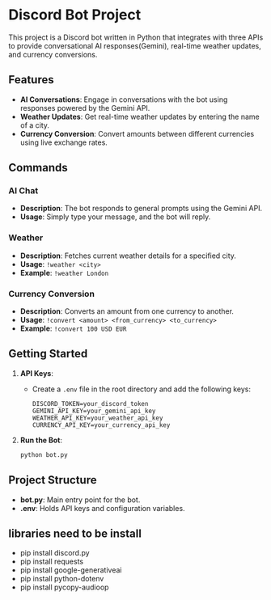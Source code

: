 # Discord Bot Project

This project is a Discord bot written in Python that integrates with three APIs to provide conversational AI responses(Gemini), real-time weather updates, and currency conversions.

## Features

- **AI Conversations**: Engage in conversations with the bot using responses powered by the Gemini API.
- **Weather Updates**: Get real-time weather updates by entering the name of a city.
- **Currency Conversion**: Convert amounts between different currencies using live exchange rates.

## Commands

### AI Chat
- **Description**: The bot responds to general prompts using the Gemini API.
- **Usage**: Simply type your message, and the bot will reply.

### Weather
- **Description**: Fetches current weather details for a specified city.
- **Usage**: `!weather <city>`
- **Example**: `!weather London`

### Currency Conversion
- **Description**: Converts an amount from one currency to another.
- **Usage**: `!convert <amount> <from_currency> <to_currency>`
- **Example**: `!convert 100 USD EUR`


## Getting Started

1. **API Keys**:
    - Create a `.env` file in the root directory and add the following keys:
      ```
      DISCORD_TOKEN=your_discord_token
      GEMINI_API_KEY=your_gemini_api_key
      WEATHER_API_KEY=your_weather_api_key
      CURRENCY_API_KEY=your_currency_api_key
      ```

2. **Run the Bot**:
    ```bash
    python bot.py
    ```

## Project Structure

- **bot.py**: Main entry point for the bot.
- **.env**: Holds API keys and configuration variables.

##  libraries need to be install

  - pip install discord.py
  - pip install requests
  - pip install google-generativeai
  - pip install python-dotenv
  - pip install pycopy-audioop



  
